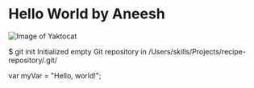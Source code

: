 # Hello World by Aneesh

![Image of Yaktocat](https://github.com/user-attachments/assets/b16d2baa-903e-4485-8b13-021a17d3ddb2)

$ git init
Initialized empty Git repository in /Users/skills/Projects/recipe-repository/.git/

var myVar = "Hello, world!";
